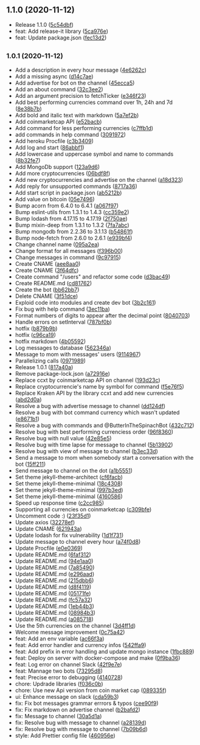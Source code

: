 ## 1.1.0 (2020-11-12)

* Release 1.1.0 ([5c54dbf](https://github.com/cynthiahenaff/cryptosharkBot/commit/5c54dbf))
* feat: Add release-it library ([5ca976e](https://github.com/cynthiahenaff/cryptosharkBot/commit/5ca976e))
* feat: Update package.json ([fec13d2](https://github.com/cynthiahenaff/cryptosharkBot/commit/fec13d2))



## <small>1.0.1 (2020-11-12)</small>

* Add a description in every hour message ([4e6262c](https://github.com/cynthiahenaff/cryptosharkBot/commit/4e6262c))
* Add a missing async ([d14c7ae](https://github.com/cynthiahenaff/cryptosharkBot/commit/d14c7ae))
* Add advertise for bot on the channel ([45ecca5](https://github.com/cynthiahenaff/cryptosharkBot/commit/45ecca5))
* Add an about command ([32c3ee2](https://github.com/cynthiahenaff/cryptosharkBot/commit/32c3ee2))
* Add an argument precision to fetchTicker ([e346f23](https://github.com/cynthiahenaff/cryptosharkBot/commit/e346f23))
* Add best performing currencies command over 1h, 24h and 7d ([8e38b7b](https://github.com/cynthiahenaff/cryptosharkBot/commit/8e38b7b))
* Add bold and italic text with markdown ([5a7ef2b](https://github.com/cynthiahenaff/cryptosharkBot/commit/5a7ef2b))
* Add coinmarketcap API ([e52bacb](https://github.com/cynthiahenaff/cryptosharkBot/commit/e52bacb))
* Add command for less performing currencies ([c7ffb1d](https://github.com/cynthiahenaff/cryptosharkBot/commit/c7ffb1d))
* add commands in help command ([3091972](https://github.com/cynthiahenaff/cryptosharkBot/commit/3091972))
* Add heroku Procfile ([c3b3409](https://github.com/cynthiahenaff/cryptosharkBot/commit/c3b3409))
* Add log and start ([86abbf1](https://github.com/cynthiahenaff/cryptosharkBot/commit/86abbf1))
* Add lowercase and uppercase symbol and name to commands ([8b32fe7](https://github.com/cynthiahenaff/cryptosharkBot/commit/8b32fe7))
* Add MongoDb support ([123a9d6](https://github.com/cynthiahenaff/cryptosharkBot/commit/123a9d6))
* Add more cryptocurrencies ([06bdf8f](https://github.com/cynthiahenaff/cryptosharkBot/commit/06bdf8f))
* Add new cryptocurrencies and advertise on the channel ([a18d323](https://github.com/cynthiahenaff/cryptosharkBot/commit/a18d323))
* Add reply for  unsupported commands ([8717a36](https://github.com/cynthiahenaff/cryptosharkBot/commit/8717a36))
* Add start script in package.json ([ab5212b](https://github.com/cynthiahenaff/cryptosharkBot/commit/ab5212b))
* Add value on bitcoin ([05e7496](https://github.com/cynthiahenaff/cryptosharkBot/commit/05e7496))
* Bump acorn from 6.4.0 to 6.4.1 ([a067f97](https://github.com/cynthiahenaff/cryptosharkBot/commit/a067f97))
* Bump eslint-utils from 1.3.1 to 1.4.3 ([cc359e2](https://github.com/cynthiahenaff/cryptosharkBot/commit/cc359e2))
* Bump lodash from 4.17.15 to 4.17.19 ([2f750ae](https://github.com/cynthiahenaff/cryptosharkBot/commit/2f750ae))
* Bump mixin-deep from 1.3.1 to 1.3.2 ([7fa7abc](https://github.com/cynthiahenaff/cryptosharkBot/commit/7fa7abc))
* Bump mongodb from 2.2.36 to 3.1.13 ([b54861f](https://github.com/cynthiahenaff/cryptosharkBot/commit/b54861f))
* Bump node-fetch from 2.6.0 to 2.6.1 ([e939bf4](https://github.com/cynthiahenaff/cryptosharkBot/commit/e939bf4))
* Change channel name ([095a2ea](https://github.com/cynthiahenaff/cryptosharkBot/commit/095a2ea))
* Change format for all messages ([f396b00](https://github.com/cynthiahenaff/cryptosharkBot/commit/f396b00))
* Change messages in command ([9c97915](https://github.com/cynthiahenaff/cryptosharkBot/commit/9c97915))
* Create CNAME ([aee8aa0](https://github.com/cynthiahenaff/cryptosharkBot/commit/aee8aa0))
* Create CNAME ([3f64dfc](https://github.com/cynthiahenaff/cryptosharkBot/commit/3f64dfc))
* Create command "/users" and refactor some code ([d3bac49](https://github.com/cynthiahenaff/cryptosharkBot/commit/d3bac49))
* Create README.md ([cd81762](https://github.com/cynthiahenaff/cryptosharkBot/commit/cd81762))
* Create the bot ([bb62bb7](https://github.com/cynthiahenaff/cryptosharkBot/commit/bb62bb7))
* Delete CNAME ([3f51dce](https://github.com/cynthiahenaff/cryptosharkBot/commit/3f51dce))
* Exploid code into modules and create dev bot ([3b2c161](https://github.com/cynthiahenaff/cryptosharkBot/commit/3b2c161))
* Fix bug with help command ([3ec11ba](https://github.com/cynthiahenaff/cryptosharkBot/commit/3ec11ba))
* Format numbers of digits to appear after the decimal point ([8040703](https://github.com/cynthiahenaff/cryptosharkBot/commit/8040703))
* Handle errors on setInterval ([787bf0b](https://github.com/cynthiahenaff/cryptosharkBot/commit/787bf0b))
* hotfix ([b879b9b](https://github.com/cynthiahenaff/cryptosharkBot/commit/b879b9b))
* hotfix ([c96ca19](https://github.com/cynthiahenaff/cryptosharkBot/commit/c96ca19))
* hotfix markdown ([4b05592](https://github.com/cynthiahenaff/cryptosharkBot/commit/4b05592))
* Log messages to database ([562346a](https://github.com/cynthiahenaff/cryptosharkBot/commit/562346a))
* Message to mom with messages' users ([9114967](https://github.com/cynthiahenaff/cryptosharkBot/commit/9114967))
* Parallelizing calls ([0971989](https://github.com/cynthiahenaff/cryptosharkBot/commit/0971989))
* Release 1.0.1 ([817a40a](https://github.com/cynthiahenaff/cryptosharkBot/commit/817a40a))
* Remove package-lock.json ([a72916e](https://github.com/cynthiahenaff/cryptosharkBot/commit/a72916e))
* Replace ccxt by coinmarketcap API on channel ([193d23c](https://github.com/cynthiahenaff/cryptosharkBot/commit/193d23c))
* Replace cryptocurrencie's name by symbol for command ([f5e76f5](https://github.com/cynthiahenaff/cryptosharkBot/commit/f5e76f5))
* Replace Kraken API by the library ccxt and add new currencies ([abd2d0a](https://github.com/cynthiahenaff/cryptosharkBot/commit/abd2d0a))
* Resolve a bug with advertise message to channel ([dd124df](https://github.com/cynthiahenaff/cryptosharkBot/commit/dd124df))
* Resolve a bug with bot command currency which wasn't updated ([e8671b1](https://github.com/cynthiahenaff/cryptosharkBot/commit/e8671b1))
* Resolve a bug with commands and @ButterInTheSpinachBot ([432c712](https://github.com/cynthiahenaff/cryptosharkBot/commit/432c712))
* Resolve bug with best performing currenciess order ([96f8360](https://github.com/cynthiahenaff/cryptosharkBot/commit/96f8360))
* Resolve bug with null value ([42e85e5](https://github.com/cynthiahenaff/cryptosharkBot/commit/42e85e5))
* Resolve bug with time lapse for message to channel ([5b13902](https://github.com/cynthiahenaff/cryptosharkBot/commit/5b13902))
* Resolve bug with view of message to channel ([b3ec33d](https://github.com/cynthiahenaff/cryptosharkBot/commit/b3ec33d))
* Send a message to mom when somebody start a conversation with the bot ([15ff211](https://github.com/cynthiahenaff/cryptosharkBot/commit/15ff211))
* Send message to channel on the dot ([a1b5551](https://github.com/cynthiahenaff/cryptosharkBot/commit/a1b5551))
* Set theme jekyll-theme-architect ([cf6facb](https://github.com/cynthiahenaff/cryptosharkBot/commit/cf6facb))
* Set theme jekyll-theme-minimal ([18c4308](https://github.com/cynthiahenaff/cryptosharkBot/commit/18c4308))
* Set theme jekyll-theme-minimal ([997b3ed](https://github.com/cynthiahenaff/cryptosharkBot/commit/997b3ed))
* Set theme jekyll-theme-minimal ([4160586](https://github.com/cynthiahenaff/cryptosharkBot/commit/4160586))
* Speed up response time ([c2cc985](https://github.com/cynthiahenaff/cryptosharkBot/commit/c2cc985))
* Supporting all currencies on coinmarketcap ([c309bfe](https://github.com/cynthiahenaff/cryptosharkBot/commit/c309bfe))
* Uncomment code :) ([23f35d1](https://github.com/cynthiahenaff/cryptosharkBot/commit/23f35d1))
* Update axios ([32278ef](https://github.com/cynthiahenaff/cryptosharkBot/commit/32278ef))
* Update CNAME ([621943a](https://github.com/cynthiahenaff/cryptosharkBot/commit/621943a))
* Update lodash for fix vulnerability ([1d1f731](https://github.com/cynthiahenaff/cryptosharkBot/commit/1d1f731))
* Update message to channel every hour ([a74f0d8](https://github.com/cynthiahenaff/cryptosharkBot/commit/a74f0d8))
* Update Procfile ([e0e0369](https://github.com/cynthiahenaff/cryptosharkBot/commit/e0e0369))
* Update README.md ([6faf312](https://github.com/cynthiahenaff/cryptosharkBot/commit/6faf312))
* Update README.md ([94e1aa0](https://github.com/cynthiahenaff/cryptosharkBot/commit/94e1aa0))
* Update README.md ([7a85490](https://github.com/cynthiahenaff/cryptosharkBot/commit/7a85490))
* Update README.md ([e296aad](https://github.com/cynthiahenaff/cryptosharkBot/commit/e296aad))
* Update README.md ([215dbb6](https://github.com/cynthiahenaff/cryptosharkBot/commit/215dbb6))
* Update README.md ([d8f4119](https://github.com/cynthiahenaff/cryptosharkBot/commit/d8f4119))
* Update README.md ([05171fe](https://github.com/cynthiahenaff/cryptosharkBot/commit/05171fe))
* Update README.md ([fc57a32](https://github.com/cynthiahenaff/cryptosharkBot/commit/fc57a32))
* Update README.md ([1eb44b3](https://github.com/cynthiahenaff/cryptosharkBot/commit/1eb44b3))
* Update README.md ([08984b3](https://github.com/cynthiahenaff/cryptosharkBot/commit/08984b3))
* Update README.md ([a085718](https://github.com/cynthiahenaff/cryptosharkBot/commit/a085718))
* Use the 5th currencies on the channel ([3d4ff1d](https://github.com/cynthiahenaff/cryptosharkBot/commit/3d4ff1d))
* Welcome message improvement ([0c75a42](https://github.com/cynthiahenaff/cryptosharkBot/commit/0c75a42))
* feat: Add an env variable ([ac66f3a](https://github.com/cynthiahenaff/cryptosharkBot/commit/ac66f3a))
* feat: Add error handler and currency infos ([542ffa9](https://github.com/cynthiahenaff/cryptosharkBot/commit/542ffa9))
* feat: Add prefix in error handling and update mongo instance ([1fbc889](https://github.com/cynthiahenaff/cryptosharkBot/commit/1fbc889))
* feat: Deploy on server with docker-compose and make ([0f9ba36](https://github.com/cynthiahenaff/cryptosharkBot/commit/0f9ba36))
* feat: Log error on channel Slack ([42f9e7e](https://github.com/cynthiahenaff/cryptosharkBot/commit/42f9e7e))
* feat: Mannage two bots ([73295d8](https://github.com/cynthiahenaff/cryptosharkBot/commit/73295d8))
* feat: Precise error to debugging ([4140728](https://github.com/cynthiahenaff/cryptosharkBot/commit/4140728))
* chore: Updrade libraries ([f036c0b](https://github.com/cynthiahenaff/cryptosharkBot/commit/f036c0b))
* chore: Use new Api version from coin market cap ([089335f](https://github.com/cynthiahenaff/cryptosharkBot/commit/089335f))
* ui: Enhance message on slack ([cda59b3](https://github.com/cynthiahenaff/cryptosharkBot/commit/cda59b3))
* fix: Fix bot messages grammar errrors & typos ([cee90f9](https://github.com/cynthiahenaff/cryptosharkBot/commit/cee90f9))
* fix: Fix markdown on advertise channel ([b2bafd2](https://github.com/cynthiahenaff/cryptosharkBot/commit/b2bafd2))
* fix: Message to channel ([30a5d1a](https://github.com/cynthiahenaff/cryptosharkBot/commit/30a5d1a))
* fix: Resolve bug with message to channel ([a28139d](https://github.com/cynthiahenaff/cryptosharkBot/commit/a28139d))
* fix: Resolve bug with message to channel ([7b09b6d](https://github.com/cynthiahenaff/cryptosharkBot/commit/7b09b6d))
* style: Add Prettier config file ([460956e](https://github.com/cynthiahenaff/cryptosharkBot/commit/460956e))

